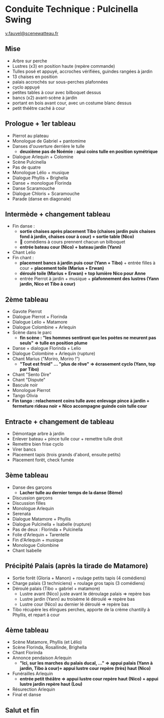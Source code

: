 # Conduite Technique : Pulcinella Swing

v.fauvel@scenewatteau.fr

## Mise

- Arbre sur perche
- Lustres (x3) en position haute (repère commande)
- Tulles posé et appuyé, accroches vérifiées, guindes rangées à jardin
- 13 chaises en position
- palais accrochés sur sous-perches plafonnées
- cyclo appuyé
- petites tables à cour avec bilboquet dessus
- bancs (x2) avant-scène à jardin
- portant en bois avant cour, avec un costume blanc dessus
- petit théêtre caché à cour

## Prologue + 1er tableau

- Pierrot au plateau
- Monologue de Gabriel + pantomime
- Danses d'ouverture derrière le tulle
  - **deuxième pas de Noémie : apui coins tulle en position symétrique**
- Dialogue Arlequin + Colomine
- Scène Pulcinella
- Pas de quatre
- Monologue Lélio + musique
- Dialogue Phyllis + Brighella
- Danse + monologue Florinda
- Danse Scaramouche
- Dialogue Chloris + Scaramouche
- Parade (danse en diagonale)

## Intermède + changement tableau

- Fin danse :
  - **sortie chaises après placement Tibo (chaises jardin puis chaises fond à jardin, chaises cour à cour) + sortie table (Nico)**
  - :bell: comédiens à cours prennent chacun un bilboquet
  - **entrée bateau cour (Nico) + bateau jardin (Yann)**
- Chant Lelio
- Fin chant :
  - **placement bancs à jardin puis cour (Yann + Tibo)** + entrée filles à cour + **placement toile (Marius + Erwan)**
  - **déroulé toile (Marius + Erwan) + top lumière Nico pour Anne**
  - entrée Pierrot à jardin + musique + **plafonnement des lustres (Yann jardin, Nico et Tibo à cour)**

## 2ème tableau

- Gavote Pierrot
- Dialogue Pierrot + Florinda
- Dialogue Lelio + Matamore
- Dialogue Colombine + Arlequin
- Scène dans le parc
  - **fin scène : "les hommes sentiront que les poètes ne meurent pas seuls" => tulle en position plume**
- Danse + dialogue Florinda + Lelio
- Dialogue Colombine + Arlequin (rupture)
- Chant Marius ("Moriro, Moriro !")
  - **"Tout est froid" ... "plus de rêve" => écrasement cyclo (Yann, top par Tibo)**
- Chant "Sento Dire"
- Chant "Dispute"
- Bascule noir
- Monologue Pierrot
- Tango Olivia
- **Fin tango : relachement coins tulle avec enlevage pince à jardin + fermeture rideau noir + Nico accompagne guinde coin tulle cour**

## Entracte + changement de tableau

- Démontage arbre à jardin
- Enlever bateau + pince tulle cour + remettre tulle droit
- Remettre bien frise cyclo
- Virer bancs
- Placement tapis (trois grands d'abord, ensuite petits)
- Placement forêt, check fumée

## 3ème tableau

- Danse des garçons
  - **Lacher tulle au dernier temps de la danse (8ème)**
- Discussion garçons
- Discussion filles
- Monologue Arlequin
- Serenata
- Dialogue Matamore + Phyllis
- Dialogue Pulcinella + Isabelle (rupture)
- Pas de deux : Florinda + Pulcinella
- Folie d'Arlequin + Tarentelle
- Fin d'Arlequin + musique
- Monologue Colombine
- Chant Isabelle

## Précipité Palais (après la tirade de Matamore)

- Sortie forêt (Gloria + Manon) + roulage petits tapis (4 comédiens)
- Charge palais (3 techniciens) + roulage gros tapis (3 comédiens)
- Déroulé palais (Tibo + gabriel + matamore)
  - Lustre avant (Nico) juste avant le déroulage palais => repère bas
  - Lustre jardin (Yann) au troisème lé déroulé => repère bas
  - Lustre cour (Nico) au dernier lé déroulé => repère bas
- Tibo récupère les élingues perches, apporte de la crème chantilly à Phyllis, et repart à cour

## 4ème tableau

- Scène Matamore, Phyllis (et Lélio)
- Scène Florinda, Rosallinde, Brighella
- Chant Florinda
- Annonce pendaison Arlequin
  - **"Ici, sur les marches du palais ducal, ..." => appui palais (Yann à jardin, Tibo à cour)+ appui lustre cour repère (très) haut (Nico)**
- Funérailles Arlequin
  - **entrée petit théâtre => appui lustre cour repère haut (Nico) + appui lustre jardin repère haut (Lou)**
- Résurection Arlequin
- Final et danse

## Salut et fin